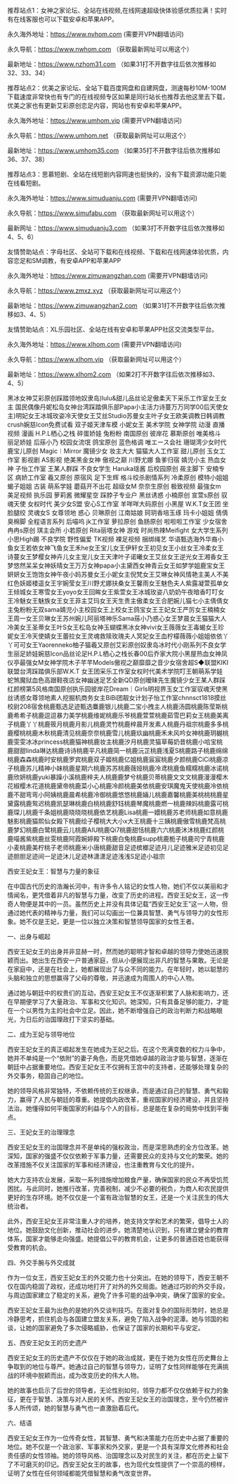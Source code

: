 推荐站点1：女神之家论坛、全站在线视频,在线网速超级快体验感优质拉满！实时有在线客服也可以下载安卓和苹果APP。

永久海外地址：https://www.nvhom.com (需要开VPN翻墙访问)

永久导航：https://www.nwhom.com （获取最新网址可以用这个）

最新地址：https://www.nzhom31.com （如果31打不开数字往后依次推移如32、33、34）

推荐站点2：优美之家论坛、全站下载百度网盘和自建网盘，测速每秒10M-100M下载速度非常快也有专门的在线视频专区如果是同行站长也推荐去他这里去下载，优美之家也有更新艾彩原创恋足内容，网站也有安卓和苹果APP。

永久海外地址：https://www.umhom.vip (需要开VPN翻墙访问)

永久导航：https://www.umhom.net （获取最新网址可以用这个）

最新地址：https://www.umhom35.com （如果35打不开数字往后依次推移如36、37、38）

推荐站点3：思慕短剧、全站在线短剧内容网速也挺快的，没有下载资源功能只能在线看短剧。

永久海外地址：https://www.simuduanju.com (需要开VPN翻墙访问)

永久导航：https://www.simufabu.com （获取最新网址可以用这个）

最新网址：https://www.simuduanju3.com （如果3打不开数字往后依次推移如4、5、6）

友情赞助站点：字母社区、全站可下载和在线视频、下载和在线网速体验优质，内容恋足和SM调教，有安卓APP和苹果APP

永久海外地址：https://www.zimuwangzhan.com (需要开VPN翻墙访问)

永久导航：https://www.zmxz.xyz （获取最新网址可以用这个）

最新地址：https://www.zimuwangzhan2.com （如果31打不开数字往后依次推移如3、4、5）

友情赞助站点：XL乐园社区、全站在线有安卓和苹果APP社区交流类型平台。

永久海外地址：https://www.xlhom.com (需要开VPN翻墙访问)

永久导航：https://www.xlhom.vip （获取最新网址可以用这个）

最新地址：https://www.xlhom2.com （如果2打不开数字往后依次推移如3、4、5）

黑冰女神艾彩原创踩踏领地奴隶岛)lulu&甜儿品丝论足傲柔天下采乐工作室女王女主 国民偶像丹妮松岛女神台湾踩踏俱乐部Papa小主活力诗蔓万万同学00后天使女主)明妃女王冰城玫姿冷天使女王艾丝Studio苏曼女主叶子女王欧美调教日韩调教crush婉慈Icon免费试看 双子姬天津车模 小妮女王 美术学院 女神学院 动漫 直播视频 漫画 H.P.L栖心之栈 碎蛋娇娃 兔粉粉 南国原创 彼岸花 慕斯原创 唯美格斗 丽足娇娃 后蕬小乃 校园女流氓 鸽宝原创 蓝色格调 唯エース会社 珊瑚湾少女时代 鹿宝儿原创 Magic︱Mirror 魔镜少女 妆主大大 猫猫大人工作室 甜儿原创 玉女工作室 影视剧 AS影视 绝美黑金女神 傲视之巅 川野尤娜 鱼爹归宿 婧児小主 热血女神 子怡工作室 王某人群踩 不良女学生 Haruka瑶酱 后校园原创 莜主脚下 安楠专区 病娇工作室 羲又原创 原宿风 足下生辉 格斗绞杀剧情系列 冷柔原创 模特小姐姐 蝎子姐姐 古装 萌系学娃 蘑菇开不出花 超级女M 奈奈生原创 极致视频 最強女m 美足视频 执乐园 萝莉酱 微耀星空 踩脖子专业户 黑丝诱惑 小楠原创 宣萱s原创 驭魂天使 女权时代 美少女S盟 安心S工作室 羊咩咩大码原创 小黑屋 W.K.T女王团 坐脸腿绞 灵魂女S 女尊领地 惑心 贝琳原创 江南姑娘 珂玥香培玉琢 玛卡小姐姐 倩倩臭棉脚 全程语言系列 后喵呜 jk工作室 萝拉原创 鱼肠原创 啦啦啦工作室 少女宿舍 冉冉s原创 琪主会所 小若原创 Rita丽塔女神 游戏 时尚热辣Meifight 女大学生系列 小思High踢 不良学院 野性偏爱 TK视频 裸足视频 捆绑绳艺 华语甄选海外华裔小鱼女王若依女神飞鱼女王禾he女王宝儿女王伊轩女王初见女王小丝女王冷柔女王诗蔓女王梦樱女神卉儿女主宠儿女王天津叶子诺曦女王艾丝女王逆光女王湘香女王梦悠然呆呆女神妖晴女王万万女神papa小主黛西女神青云女王如梦学姐鹿宝女王妍妍女王饱饱女神午夜小妈苏曼女王小妮女主倪梵女王艾琳女神风情艳主美人不美红色妖姬楼遥女王宇婉莹女王川野尤娜扶桑女王馨雨女王魅色夫人紫露凝萱孤单女王倾城女王寒雪女王yoyo女王回眸女王紫萱女王冰城玫姿八奶奶午夜暗香叮叮女王冷魅女王魅族女王女王菲主艾玛女王天生贵主傲柔女王合肥婉儿猫七小主倩倩女主兔粉粉无双sama婧児小主校园女王上校女王鸽宝女王王妃女王严厉女王楠楠女王周一女王贝琳女王苏州婉儿阿丽塔神乐Sama蕬小乃惑心女王梦晨女王猫猫大人冷美女王圣蒂女王叶S女王松岛女神玉蝴蝶黑冰女神vivi女王薇薇女王毒蝎女王珍妮女王冷天使婧女王蕾拉女王灵魂救赎玫瑰夫人冥妃女王血柠檬薇薇小姐姐依依丫丫可可女王Yaorenneko柚子猫羲又原创艾彩原创奴隶岛冰时代小刚系列不良女学生丽足娇娃婉慈Icon品丝论足H.P.L栖心之栈长春00后乔家大院小黑屋热血女神凤仪亭最强女M女神学院木子芊芊Models傲视之巅靡靡之音少女宿舍超S◆联盟KIKI联盟台湾踩踏俱乐部W.K.T 女王团采乐工作室女权时代美术学院叮王朝萌系学娃蛇煞魔狱血色高跟鞋夜店女神幽迷足艺全新QD原创暧昧先生魔镜少女王某人群踩红颜榜第5风格南国原创执乐园彼岸花Dream｜Girls明视界玉女工作室驭魂天使黑丝诱惑女尊领地素人挖掘机商务女主BiBi团靓女计划子怡工作室chnnsct1818摸丝校尉208宿舍桃鹿甄选足迹甄选麋鹿银儿桃鹿二宝小拽主人桃鹿汤圆桃鹿陈莹斯桃鹿希希子桃鹿逗逗暴力美学桃鹿维妮桃鹿乐爷桃鹿萱萱桃鹿茹雪巴莉女王桃鹿美离子桃鹿丫丫桃鹿筱月桃鹿月影儿桃鹿灵竹桃鹿梓晨开发素人桃鹿丹祖宗桃鹿多多桃鹿樱桃桃鹿木秋桃鹿清见桃鹿奈奈桃鹿雪儿桃鹿玖幽桃鹿禾未风吟女神桃鹿玥樾桃鹿雯雯冰冰princess桃鹿猫神桃鹿妆主桃鹿汐月桃鹿灵猫草莓奶昔桃鹿小哈宝桃鹿甜甜linda琳达桃鹿诗诗桃鹿平凡桃鹿简一桃鹿沅芷桃鹿浅夏S桃鹿路子桃鹿绵绵桃鹿森森桃鹿时安桃鹿罗宾桃鹿双子姬桃鹿亿姐桃鹿宸宸桃鹿夕颜桃鹿CiCi桃鹿凉子桃鹿苏儿精神小妹桃鹿星期六桃鹿苏苏桃鹿薇娅桃鹿冷鸢桃鹿鱼糯糯桃鹿冰诺桃鹿欣妍桃鹿yuki暴躁小溪桃鹿梓夫人桃鹿鹿梦兮桃鹿贝蒂桃鹿文文文桃鹿漫漫樱木花椒樱木花道桃鹿黛帝桃鹿菜小心桃鹿冷颜桃鹿美依桃鹿安琪魔鬼天使桃鹿冷依桃鹿不甜弯弯小阿姨桃鹿晨希桃鹿冷御桃鹿悠悠桃鹿婳儿桃鹿嘉馨桃鹿美桃桃桃鹿星黛露桃鹿鸳迟桃鹿凯瑟琳桃鹿白桃桃鹿舒钰桃鹿琴魔桃鹿燃一桃鹿辣妈桃鹿露可桃鹿琛儿桃鹿千条姐桃鹿晓晓晓桃鹿依艺桃鹿Lisa桃鹿一嬛桃鹿苏老师桃鹿如意桃鹿魅影桃鹿猫熙仙女殿下桃鹿绘子樱桃大大小x大王桃鹿十三姨桃鹿傲雪桃鹿梵高桃鹿梦幻桃鹿白鹭桃鹿云儿桃鹿AIU桃鹿Qi7桃鹿甜恬桃鹿六六桃鹿沐沐桃鹿红颜桃鹿喵酱紫桃鹿丝雯桃鹿阿霞婉婷殿下桃鹿白兔桃鹿supp桃鹿栀子桃鹿司宁青桃鹿小麦桃鹿美柠桃子老师桃鹿米小唐桃鹿甜音足迹槟榔足迹月儿足迹雅米足迹初见足迹胆胆足迹间一足迹沐儿足迹林潇潇足迹浅浅S足迹小祖宗



西安王妃女王：智慧与力量的象征

在中国古代历史的浩瀚长河中，有许多令人铭记的女性人物，她们不仅以美丽和才情闻名，更凭借着非凡的智慧与力量，改变了历史的进程。西安王妃女王，这一传奇人物便是其中的一员。虽然历史上并没有具体记载“西安王妃女王”这一人物，但通过她代表的精神与力量，我们可以勾画出一位兼具智慧、勇气与领导力的女性形象。她不仅是王妃，更是一位以独立决策和智慧领导国家的女性王者。

一、出身与崛起

西安王妃女王的出身并非显赫一时，然而她的聪明才智和卓越的领导力使她迅速脱颖而出。她出生在西安一户普通家庭，但从小便展现出非凡的智慧与果敢。无论是在家庭中，还是在社会上，她都展现出了与众不同的能力。在年轻时，她以聪慧的头脑和独立的思想赢得了父母的尊敬，并迅速成为周围人的中心人物。

通过她与朝廷中的权贵们的互动，西安王妃女王不仅逐渐积累了人脉和影响力，还在早期便学习了大量政治、军事和文化知识。她深知，只有具备足够的能力，才能在一个以男性为主的社会中立足。因此，她不断增强自己的政治判断力和战略眼光，为日后的治国理政打下坚实的基础。

二、成为王妃与领导地位

西安王妃女王的真正崛起发生在她成为王妃之后。在这个充满变数的权力斗争中，她并不单纯是一个“依附”的妻子角色，而是凭借她卓越的政治才能与智慧，逐渐在朝廷中占据重要地位。西安王妃女王不仅拥有王宫中的支持者，还能够处理复杂的外交事务，稳固自己的地位。

她的领导风格非常独特，不依赖传统的王权继承，而是通过自己的智慧、勇气和毅力，赢得了人民与朝廷的尊重。她提倡内政改革，重视国家的经济建设，并且坚持法治。她懂得如何平衡国家的利益与个人的目标，总是能在复杂的局势中找到平衡点。

三、王妃女王的治理理念

西安王妃女王的治国理念并不是单纯的强权政治，而是深思熟虑的全方位改革。她深知，国家的强盛不仅仅依赖于军事力量，还需要民众的支持与文化的繁荣。她的改革措施不仅关注国家的军事和经济建设，也注重教育与文化的提升。

她大力支持农业发展，采取一系列措施增加粮食产量，确保国家的民众不再受饥荒困扰。与此同时，她推行改革，完善税制，减少不必要的税负，为商人和农民提供更好的生存环境。她不仅仅是一个富有政治智慧的女王，还是一个关注民生的伟大统治者。

此外，西安王妃女王非常注重人才的培养，她支持文学和艺术的繁荣，倡导士人的地位。她鼓励文化创新，推动社会的进步。她清楚地认识到，只有建立健全的教育体系，国家才能够走向强盛。她提倡公平的教育机会，让更多的普通百姓也能获得受教育的机会。

四、外交手腕与外交成就

作为一位女王，西安王妃女王的外交能力也十分突出。在她的领导下，西安王朝不仅在国内稳固了政权，还成功地打开了对外的外交局面。她通过巧妙的外交手段，与周边国家建立了稳定的关系，避免了许多可能的战争冲突，确保了国家的安全。

西安王妃女王最为出色的是她的外交谈判技巧。在面对复杂的国际形势时，她总是冷静思考，抓住机会与各国建立盟友关系，避免了陷入战争的泥潭。她与邻国的和谈，让她的国家避免了多次侵略威胁，也保证了国家的长期和平与安定。

五、西安王妃女王的历史遗产

西安王妃女王的历史遗产不仅仅在于她的政治成就，更在于她为女性在历史舞台上争取到的地位与尊严。她通过自己的智慧与领导力，证明了女性同样能够在充满挑战的环境中脱颖而出，成为改变历史的伟大人物。

她的故事也启示了后世的领导者，无论性别如何，领导力都不仅仅依赖于权力的象征，更在于智慧、决策与对人民的关怀。西安王妃女王的治国理念，至今仍然被许多人所传颂，她的智慧与勇气也一直激励着后代。

六、结语

西安王妃女王作为一位传奇女性，其智慧、勇气和决策能力在历史中占据了重要的地位。她不仅是一个政治家、军事家和外交家，更是一个具有深厚文化修养和社会责任感的女性领袖。她的领导风格、治国理念以及对民生的关注，都在历史上留下了不可磨灭的印记。西安王妃女王的故事，也为现代女性提供了一个崇高的榜样，证明了女性在任何领域都能凭借智慧和勇气改变世界。
